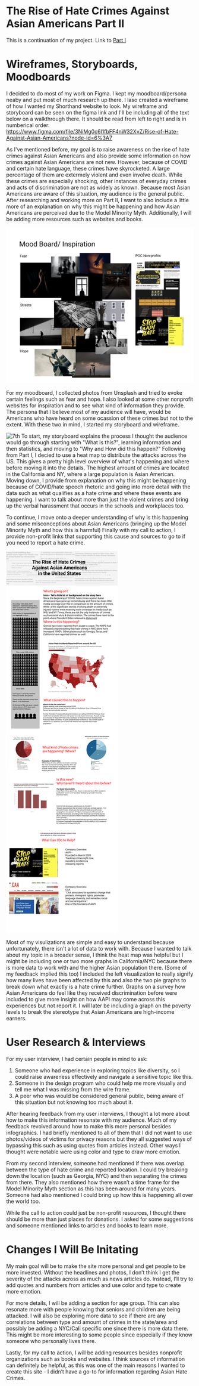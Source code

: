# The Rise of Hate Crimes Against Asian Americans Part II 

This is a continuation of my project. Link to [Part I](Final-Project-Part-I.md)

# Wireframes, Storyboards, Moodboards

I decided to do most of my work on Figma. I kept my moodboard/persona neaby and put most of much research up there. I laso created a wireframe of how I wanted my Shorthand website to look. My wireframe and storyboard can be seen on the figma link and I'll be including all of the text below on a walkthrough there. It should be read from left to right and is in numberical order:
https://www.figma.com/file/3NiMg0c6l1fbFF4nW32XvZ/Rise-of-Hate-Against-Asian-Americans?node-id=6%3A7

As I've mentioned before, my goal is to raise awareness on the rise of hate crimes against Asian Americans and also provide some information on how crimes against Asian Americans are not new. However, because of COVID and certain hate language, these crimes have skyrocketed. A large percentage of them are extermely violent and even involve death. While these crimes are especially shocking, other instances of everyday crimes and acts of discrimination are not as widely as known. Because most Asian Americans are aware of this situation, my audience is the general public. After researching and working more on Part II, I want to also include a little more of an explanation on why this might be happening and how Asian Americans are perceived due to the Model Minority Myth. Additionally, I will be adding more resources such as websites and books.

![5th](MoodBoard.png)

For my moodboard, I collected photos from Unsplash and tried to evoke certain feelings such as fear and hope. I also looked at some other nonprofit websites for inspiration and to see what kind of information they provide. The persona that I believe most of my audience will have, would be Americans who have heard on some ocassion of these crimes but not to the extent. With these two in mind, I started my storyboard and wireframe.

![7th](Storyboard.png)
To start, my storyboard explains the process I thought the audience would go through starting with "What is this?", learning information and then statistics, and moving to "Why and How did this happen?"  Following from Part I, I decied to use a heat map to distribute the attacks across the US. This gives a pretty high level overview of what's happening and where before moving it into the details. The highest amount of crimes are located in the California and NY, where a large population is Asian American. Moving down, I provide from explanation on why this might be happening because of COVID/hate speech rhetoric and going into more detail with the data such as what qualifies as a hate crime and where these events are happening. I want to talk about more than just the violent crimes and bring up the verbal harassment that occurs in the schools and workplaces too. 

To continue, I move onto a deeper understanding of why is this happening and some misconceptions about Asian Americans (bringing up the Model Minority Myth and how this is harmful) Finally with my call to action, I provide non-profit links that supporting this cause and sources to go to if you need to report a hate crime. 

![6th](Wireframe.png)

Most of my visulizations are simple and easy to understand because unfortunately, there isn't a lot of data to work with. Because I wanted to talk about my topic in a broader sense, I think the heat map was helpful but I might be including one or two more graphs in California/NYC because there is more data to work with and the higher Asian population there. (Some of my feedback implied this too) I included the left visualization to really signify how many lives have been affected by this and also the two pie graphs to break down what exactly is a hate crime further. Graphs on a survey how Asian Americans do feel like they received discrimination before were included to give more insight on how AAPI may come across this experiences but not report it. I will later be including a graph on the poverty levels to break the stereotype that Asian Americans are high-income earners.

# User Research & Interviews
For my user interview, I had certain people in mind to ask:
1. Someone who had experience in exploring topics like diversity, so I could raise awareness effectively and navigate a sensitive topic like this.
2. Someone in the design program who could help me more visually and tell me what I was missing from the wire frame.
3. A peer who was would be considered general public, being aware of this situation but not knowing too much about it. 

After hearing feedback from my user interviews, I thought a lot more about how to make this information resonate with my audience. Much of my feedback revolved around how to make this more personal besides infographics. I had briefly mentioned to all of them that I did not want to use photos/videos of victims for privacy reasons but they all suggested ways of bypassing this such as using quotes from articles instead. Other ways I thought were notable were using color and type to draw more emotion.

From my second interview, someone had mentioned if there was overlap between the type of hate crime and reported location. I could try breaking down the location (such as Georgia, NYC) and then separating the crimes from there. They also mentioned how there wasn’t a time frame for the Model Minority Myth section as this has been around for many years. Someone had also mentioned I could bring up how this is happening all over the world too.

While the call to action could just be non-profit resources, I thought there should be more than just places for donations. I asked for some suggestions and someone mentioned links to articles and books to learn more. 

# Changes I Will Be Initating
My main goal will be to make the site more personal and get people to be more invested. Without the headlines and photos, I don’t think I get the severity of the attacks across as much as news articles do. Instead, I’ll try to add quotes and numbers from articles and use color and type to create more emotion.

For more details, I will be adding a section for age group. This can also resonate more with people knowing that seniors and children are being attacked. I will also be exploring more data to see if there are any correlations between type and amount of crimes in the state/area and possibly be adding a NYC/Cali specific one since there is more data there. This might be more interesting to some people since especially if they know someone who personally lives there.

Lastly, for my call to action, I will be adding resources besides nonprofit organizations such as books and websites. I think sources of information can definitely be helpful, as this was one of the main reasons I wanted to create this site - I didn’t have a go-to for information regarding Asian Hate Crimes.
